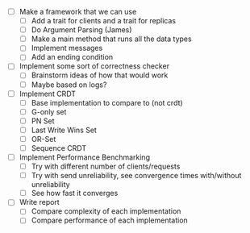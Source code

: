 - [ ] Make a framework that we can use
    - [ ] Add a trait for clients and a trait for replicas
    - [ ] Do Argument Parsing (James)
    - [ ] Make a main method that runs all the data types
    - [ ] Implement messages
    - [ ] Add an ending condition
- [ ] Implement some sort of correctness checker
    - [ ] Brainstorm ideas of how that would work
    - [ ] Maybe based on logs?
- [ ] Implement CRDT
    - [ ] Base implementation to compare to (not crdt)
    - [ ] G-only set
    - [ ] PN Set
    - [ ] Last Write Wins Set
    - [ ] OR-Set
    - [ ] Sequence CRDT
- [ ] Implement Performance Benchmarking
    - [ ] Try with different number of clients/requests
    - [ ] Try with send unreliability, see convergence times with/without unreliability
    - [ ] See how fast it converges
- [ ] Write report
    - [ ] Compare complexity of each implementation
    - [ ] Compare performance of each implementation
